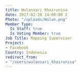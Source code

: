 ```yaml
---
title: Wulansari Khairunisa
date: 2017-02-28 14:00:00 Z
Photo: "/uploads/Wulan.png"
Member Type:
  Is Staff: true
  Is Voting Member: true
Job Title: Mapping Supervisor
Project:
- Facebook
Country: Indonesia
redirect_from:
- "/users/wulansari_khairunisa"
---
```


